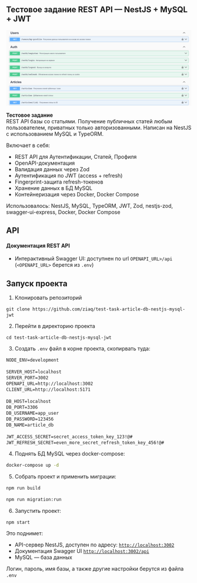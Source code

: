 ## Тестовое задание️ REST API — NestJS + MySQL + JWT
![Readme preview](./readme-preview-pic.png)

**Тестовое задание**  
REST API базы со статьями. Получение публичных статей любым пользователем, приватных только авторизованными. Написан на NestJS с использованием MySQL и TypeORM.

Включает в себя:  

- REST API для Аутентификации, Статей, Профиля
- OpenAPI-документация
- Валидация данных через Zod
- Аутентификация по JWT (access + refresh)
- Fingerprint-защита refresh-токенов
- Хранение данных в БД MySQL
- Контейнеризация через Docker, Docker Compose

Использовалось: NestJS, MySQL, TypeORM, JWT, Zod, nestjs-zod, swagger-ui-express, Docker, Docker Compose

## API

#### Документация REST API

- Интерактивный Swagger UI: доступнен по url `OPENAPI_URL>/api` (`<OPENAPI_URL>` берется из `.env`)

## Запуск проекта

1. Клонировать репозиторий
```
git clone https://github.com/ziaq/test-task-article-db-nestjs-mysql-jwt
```
2. Перейти в директорию проекта
```
cd test-task-article-db-nestjs-mysql-jwt
```
3. Создать `.env` файл в корне проекта, скопирвать туда:

```env
NODE_ENV=development

SERVER_HOST=localhost
SERVER_PORT=3002
OPENAPI_URL=http://localhost:3002
CLIENT_URL=http://localhost:5171

DB_HOST=localhost
DB_PORT=3306
DB_USERNAME=app_user
DB_PASSWORD=123456
DB_NAME=article_db

JWT_ACCESS_SECRET=secret_access_token_key_123!@#
JWT_REFRESH_SECRET=even_more_secret_refresh_token_key_456!@#
```
4. Поднять БД MySQL через docker-compose:
```bash
docker-compose up -d
```

5. Собрать проект и применить миграции:
```bash
npm run build
```
```bash
npm run migration:run
```

6. Запустить проект:
```bash
npm start
```

Это поднимет:

- API-сервер NestJS,  доступен по адресу: [`http://localhost:3002`](http://localhost:3002)
- Документация Swagger UI [`http://localhost:3002/api`](http://localhost:3002/api)
- MySQL — база данных

Логин, пароль, имя базы, а также другие настройки берутся из файла `.env`
